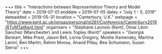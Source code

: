 +++
title = "Interactions between Representation Theory and Model Theory"
date = 2019-07-01
enddate = 2019-07-05
dates = "July 1 - 5, 2019"
dateadded = 2019-05-31
location = "Canterbury, U.K."
webpage = "https://www.kent.ac.uk/smsas/personal/sl261/Conference/Canterbury2019/RTvMTatKent.html"
organisers = "Stéphane Launois (Kent), Omar Léon Sanchez (Manchester) and Lewis Topley (Kent)"
speakers = "Georgia Benkart, Mike Prest, Jason Bell, Lorna Gregory, Moshe Kamensky, Martina Lanini, Ben Martin, Rahim Moosa, Anand Pillay, Bea Schumann, Susan Sierra"
+++
